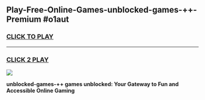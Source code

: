 
## Play-Free-Online-Games-unblocked-games-++-Premium #o1aut
<h3>
<a href="https://premium.freeplayer.one?title=unblocked-games-++&ref=8M">CLICK TO PLAY</a></h3>
<hr>

<h3>
<a href="https://premium.freeplayer.one?title=unblocked-games-++&ref=8M">CLICK 2 PLAY</a>
  
</h3>

<a href="https://premium.freeplayer.one?title=unblocked-games-++&ref=8M"><img src="https://clearcache.store/games.png"></a>


**unblocked-games-++ games unblocked: Your Gateway to Fun and Accessible Online Gaming**
